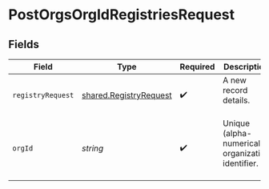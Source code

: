 # PostOrgsOrgIdRegistriesRequest


## Fields

| Field                                                            | Type                                                             | Required                                                         | Description                                                      |
| ---------------------------------------------------------------- | ---------------------------------------------------------------- | ---------------------------------------------------------------- | ---------------------------------------------------------------- |
| `registryRequest`                                                | [shared.RegistryRequest](../../models/shared/registryrequest.md) | :heavy_check_mark:                                               | A new record details.<br/><br/>                                  |
| `orgId`                                                          | *string*                                                         | :heavy_check_mark:                                               | Unique (alpha-numerical) organization identifier.<br/><br/>      |